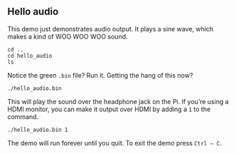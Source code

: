 ## Hello audio

This demo just demonstrates audio output. It plays a sine wave, which makes a kind of WOO WOO WOO sound.

```
cd ..
cd hello_audio
ls
```

Notice the green `.bin` file? Run it. Getting the hang of this now?

`./hello_audio.bin`

This will play the sound over the headphone jack on the Pi. If you’re using a HDMI monitor, you can make it output over HDMI by adding a `1` to the command.

`./hello_audio.bin 1`

The demo will run forever until you quit. To exit the demo press `Ctrl – C`.

